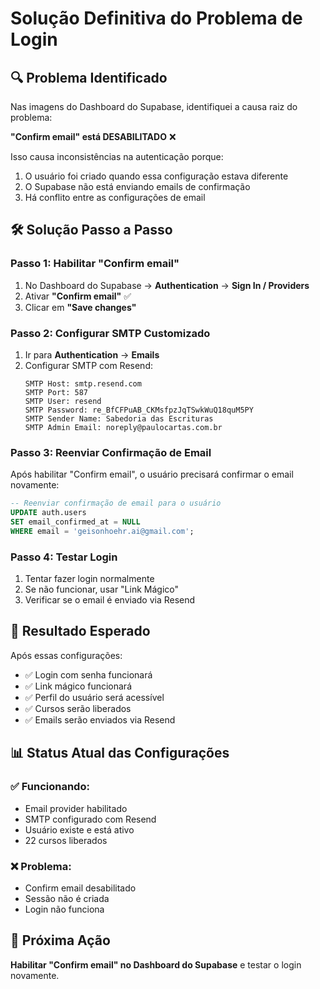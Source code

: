 # Solução Definitiva do Problema de Login

## 🔍 Problema Identificado

Nas imagens do Dashboard do Supabase, identifiquei a causa raiz do problema:

**"Confirm email" está DESABILITADO** ❌

Isso causa inconsistências na autenticação porque:
1. O usuário foi criado quando essa configuração estava diferente
2. O Supabase não está enviando emails de confirmação
3. Há conflito entre as configurações de email

## 🛠️ Solução Passo a Passo

### Passo 1: Habilitar "Confirm email"
1. No Dashboard do Supabase → **Authentication** → **Sign In / Providers**
2. Ativar **"Confirm email"** ✅
3. Clicar em **"Save changes"**

### Passo 2: Configurar SMTP Customizado
1. Ir para **Authentication** → **Emails**
2. Configurar SMTP com Resend:
   ```
   SMTP Host: smtp.resend.com
   SMTP Port: 587
   SMTP User: resend
   SMTP Password: re_BfCFPuAB_CKMsfpzJqTSwkWuQ18quM5PY
   SMTP Sender Name: Sabedoria das Escrituras
   SMTP Admin Email: noreply@paulocartas.com.br
   ```

### Passo 3: Reenviar Confirmação de Email
Após habilitar "Confirm email", o usuário precisará confirmar o email novamente:

```sql
-- Reenviar confirmação de email para o usuário
UPDATE auth.users 
SET email_confirmed_at = NULL 
WHERE email = 'geisonhoehr.ai@gmail.com';
```

### Passo 4: Testar Login
1. Tentar fazer login normalmente
2. Se não funcionar, usar "Link Mágico"
3. Verificar se o email é enviado via Resend

## 🎯 Resultado Esperado

Após essas configurações:
- ✅ Login com senha funcionará
- ✅ Link mágico funcionará
- ✅ Perfil do usuário será acessível
- ✅ Cursos serão liberados
- ✅ Emails serão enviados via Resend

## 📊 Status Atual das Configurações

### ✅ Funcionando:
- Email provider habilitado
- SMTP configurado com Resend
- Usuário existe e está ativo
- 22 cursos liberados

### ❌ Problema:
- Confirm email desabilitado
- Sessão não é criada
- Login não funciona

## 🚀 Próxima Ação

**Habilitar "Confirm email" no Dashboard do Supabase** e testar o login novamente.
